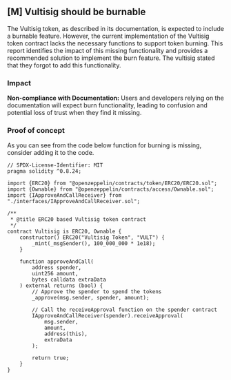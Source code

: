 ## [M] Vultisig should be burnable

The Vultisig token, as described in its documentation, is expected to include a burnable feature. However, the current implementation of the Vultisig token contract lacks the necessary functions to support token burning. This report identifies the impact of this missing functionality and provides a recommended solution to implement the burn feature. The vultisig stated that they forgot to add this functionality.

### Impact

**Non-compliance with Documentation:** Users and developers relying on the documentation will expect burn functionality, leading to confusion and potential loss of trust when they find it missing.

### Proof of concept

As you can see from the code below function for burning is missing, consider adding it to the code.

```solidity
// SPDX-License-Identifier: MIT
pragma solidity ^0.8.24;

import {ERC20} from "@openzeppelin/contracts/token/ERC20/ERC20.sol";
import {Ownable} from "@openzeppelin/contracts/access/Ownable.sol";
import {IApproveAndCallReceiver} from "./interfaces/IApproveAndCallReceiver.sol";

/**
 * @title ERC20 based Vultisig token contract
 */
contract Vultisig is ERC20, Ownable {
    constructor() ERC20("Vultisig Token", "VULT") {
        _mint(_msgSender(), 100_000_000 * 1e18);
    }

    function approveAndCall(
        address spender,
        uint256 amount,
        bytes calldata extraData
    ) external returns (bool) {
        // Approve the spender to spend the tokens
        _approve(msg.sender, spender, amount);

        // Call the receiveApproval function on the spender contract
        IApproveAndCallReceiver(spender).receiveApproval(
            msg.sender,
            amount,
            address(this),
            extraData
        );

        return true;
    }
}
```



